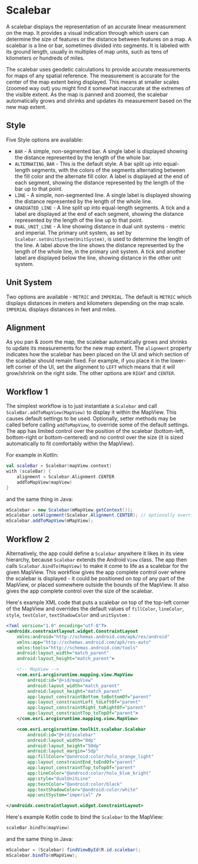 # Scalebar

A scalebar displays the representation of an accurate linear measurement on the map. It provides a visual indication
through which users can determine the size of features or the distance between features on a map. A scalebar is a line
or bar, sometimes divided into segments. It is labeled with its ground length, usually in multiples of map units, such
as tens of kilometers or hundreds of miles.

The scalebar uses geodetic calculations to provide accurate measurements for maps of any spatial reference. The
measurement is accurate for the center of the map extent being displayed. This means at smaller scales (zoomed way out)
you might find it somewhat inaccurate at the extremes of the visible extent. As the map is panned and zoomed, the
scalebar automatically grows and shrinks and updates its measurement based on the new map extent.

## Style

Five Style options are available:

* `BAR` - A simple, non-segmented bar. A single label is displayed showing the distance represented by the length of the
whole bar.
* `ALTERNATING_BAR` - This is the default style. A bar split up into equal-length segments, with the colors of the segments
alternating between the fill color and the alternate fill color. A label is displayed at the end of each segment,
showing the distance represented by the length of the bar up to that point.
* `LINE` - A simple, non-segmented line. A single label is displayed showing the distance represented by the length of the
whole line.
* `GRADUATED_LINE` - A line split up into equal-length segments. A tick and a label are displayed at the end of each
segment, showing the distance represented by the length of the line up to that point.
* `DUAL_UNIT_LINE` - A line showing distance in dual unit systems - metric and imperial. The primary unit system, as set by
`Scalebar.setUnitSystem(UnitSystem)`, is used to determine the length of the line. A label above the line shows the
distance represented by the length of the whole line, in the primary unit system. A tick and another label are displayed
below the line, showing distance in the other unit system.

## Unit System

Two options are available - `METRIC` and `IMPERIAL`. The default is `METRIC` which displays distances in meters and
kilometers depending on the map scale. `IMPERIAL` displays distances in feet and miles.

## Alignment

As you pan & zoom the map, the scalebar automatically grows and shrinks to update its measurements for the new map
extent. The `alignment` property indicates how the scalebar has been placed on the UI and which section of the scalebar
should remain fixed. For example, if you place it in the lower-left corner of the UI, set the alignment to `LEFT` which
means that it will grow/shrink on the right side. The other options are `RIGHT` and `CENTER`.

## Workflow 1

The simplest workflow is to just instantiate a `Scalebar` and call `ScaleBar.addToMapView(MapView)` to display it within
the MapView. This causes default settings to be used. Optionally, setter methods may be called before calling
`addToMapView`, to override some of the default settings. The app has limited control over the position of the scalebar
(bottom-left, bottom-right or bottom-centered) and no control over the size (it is sized automatically to fit
comfortably within the MapView).

For example in Kotlin:

```kotlin
val scaleBar = Scalebar(mapView.context)
with (scaleBar) {
    alignment = Scalebar.Alignment.CENTER
    addToMapView(mapView)
}
```

and the same thing in Java:

```java
mScalebar = new Scalebar(mMapView.getContext());
mScalebar.setAlignment(Scalebar.Alignment.CENTER); // optionally override default settings
mScalebar.addToMapView(mMapView);
```

## Workflow 2

Alternatively, the app could define a `Scalebar` anywhere it likes in its view hierarchy, because `Scalebar` extends the
Android `View` class. The app then calls `Scalebar.bindTo(MapView)` to make it come to life as a scalebar for the given
MapView. This workflow gives the app complete control over where the scalebar is displayed - it could be positioned on
top of any part of the MapView, or placed somewhere outside the bounds of the MapView. It also gives the app complete
control over the size of the scalebar.

Here's example XML code that puts a scalebar on top of the top-left corner of the MapView and overrides the default
values of `fillColor`, `lineColor`, `style`, `textColor`, `textShadowColor` and `unitSystem` :

```xml
<?xml version="1.0" encoding="utf-8"?>
<androidx.constraintlayout.widget.ConstraintLayout 
    xmlns:android="http://schemas.android.com/apk/res/android"
    xmlns:app="http://schemas.android.com/apk/res-auto"
    xmlns:tools="http://schemas.android.com/tools"
    android:layout_width="match_parent"
    android:layout_height="match_parent">

    <!-- MapView -->
    <com.esri.arcgisruntime.mapping.view.MapView
        android:id="@+id/mapView"
        android:layout_width="match_parent"
        android:layout_height="match_parent"
        app:layout_constraintBottom_toBottomOf="parent"
        app:layout_constraintLeft_toLeftOf="parent"
        app:layout_constraintRight_toRightOf="parent"
        app:layout_constraintTop_toTopOf="parent">
    </com.esri.arcgisruntime.mapping.view.MapView>

    <com.esri.arcgisruntime.toolkit.scalebar.Scalebar
        android:id="@+id/scalebar"
        android:layout_width="0dp"
        android:layout_height="50dp"
        android:layout_margin="5dp"
        app:fillColor="@android:color/holo_orange_light"
        app:layout_constraintEnd_toEndOf="parent"
        app:layout_constraintTop_toTopOf="parent"
        app:lineColor="@android:color/holo_blue_bright"
        app:style="dualUnitLine"
        app:textColor="@android:color/black"
        app:textShadowColor="@android:color/white"
        app:unitSystem="imperial" />

</androidx.constraintlayout.widget.ConstraintLayout>
```

Here's example Kotlin code to bind the `Scalebar` to the MapView:

```kotlin
scaleBar.bindTo(mapView)
```

and the same thing in Java:

```java
mScalebar = (Scalebar) findViewById(R.id.scalebar);
mScalebar.bindTo(mMapView);
```
